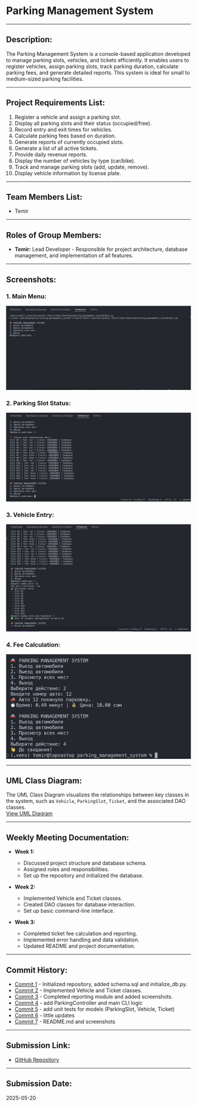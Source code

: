 # Parking Management System

---

##  **Description:**
The Parking Management System is a console-based application developed to manage parking slots, vehicles, and tickets efficiently. It enables users to register vehicles, assign parking slots, track parking duration, calculate parking fees, and generate detailed reports. This system is ideal for small to medium-sized parking facilities.

---

##  **Project Requirements List:**

1. Register a vehicle and assign a parking slot.
2. Display all parking slots and their status (occupied/free).
3. Record entry and exit times for vehicles.
4. Calculate parking fees based on duration.
5. Generate reports of currently occupied slots.
6. Generate a list of all active tickets.
7. Provide daily revenue reports.
8. Display the number of vehicles by type (car/bike).
9. Track and manage parking slots (add, update, remove).
10. Display vehicle information by license plate.

---

##  **Team Members List:**

- Temir 

---

##  **Roles of Group Members:**

- **Temir:** Lead Developer - Responsible for project architecture, database management, and implementation of all features.

---

##  **Screenshots:**

### 1. Main Menu:
![Main Menu](screenshots/main_menu.png)

### 2. Parking Slot Status:
![Parking Slot Status](screenshots/parking_slots.png)

### 3. Vehicle Entry:
![Vehicle Entry](screenshots/vehicle_entry.png)

### 4. Fee Calculation:
![Fee Calculation](screenshots/fee_calculation.png)

---

##  **UML Class Diagram:**

The UML Class Diagram visualizes the relationships between key classes in the system, such as `Vehicle`, `ParkingSlot`, `Ticket`, and the associated DAO classes.  
[View UML Diagram](diagrams/UML_Class_Diagram.png)

---

##  **Weekly Meeting Documentation:**

- **Week 1:**
  - Discussed project structure and database schema.
  - Assigned roles and responsibilities.
  - Set up the repository and initialized the database.

- **Week 2:**
  - Implemented Vehicle and Ticket classes.
  - Created DAO classes for database interaction.
  - Set up basic command-line interface.

- **Week 3:**
  - Completed ticket fee calculation and reporting.
  - Implemented error handling and data validation.
  - Updated README and project documentation.

---

##  **Commit History:**

- [Commit 1](https://github.com/temirsas/parking_management_system/tree/7c6358eb87b2e8e641745c8d6ee07163ddd47797) - Initialized repository, added schema.sql and initialize_db.py.
- [Commit 2](https://github.com/temirsas/parking_management_system/tree/6d020871cb038bad6924894b22e3f30231360bc7) - Implemented Vehicle and Ticket classes.
- [Commit 3](https://github.com/temirsas/parking_management_system/tree/2aa440ea3441b0c5f8daf06dea6371cfb9f161e1) - Completed reporting module and added screenshots.
- [Commit 4](https://github.com/temirsas/parking_management_system/tree/19b31a522609e5ee935b8dc8befb13806a76579c) - add ParkingController and main CLI logic
- [Commit 5](https://github.com/temirsas/parking_management_system/tree/cff06ef4200e1920923b14cc11c5bee0dee73050) - add unit tests for models (ParkingSlot, Vehicle, Ticket)
- [Commit 6](https://github.com/temirsas/parking_management_system/tree/c90f0070cadd6f7fc60b5b700ad2b728e8618ea1) - little updates
- [Commit 7]() - README.md and screenshots

---

##  **Submission Link:**

- [GitHub Repository](https://github.com/temirsas/parking_management_system)

---

##  **Submission Date:**  
2025-05-20